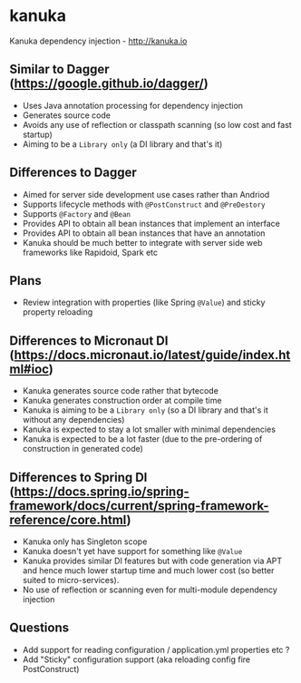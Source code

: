 # kanuka
Kanuka dependency injection - http://kanuka.io

## Similar to Dagger (https://google.github.io/dagger/)

- Uses Java annotation processing for dependency injection
- Generates source code
- Avoids any use of reflection or classpath scanning (so low cost and fast startup)
- Aiming to be a `Library only` (a DI library and that's it)


## Differences to Dagger 

- Aimed for server side development use cases rather than Andriod
- Supports lifecycle methods with `@PostConstruct` and `@PreDestory`
- Supports `@Factory` and `@Bean`
- Provides API to obtain all bean instances that implement an interface  
- Provides API to obtain all bean instances that have an annotation
- Kanuka should be much better to integrate with server side web frameworks like Rapidoid, Spark etc
  
  
## Plans

- Review integration with properties (like Spring `@Value`) and sticky property reloading


## Differences to Micronaut DI (https://docs.micronaut.io/latest/guide/index.html#ioc)

- Kanuka generates source code rather that bytecode
- Kanuka generates construction order at compile time
- Kanuka is aiming to be a `Library only` (so a DI library and that's it without any dependencies)
- Kanuka is expected to stay a lot smaller with minimal dependencies 
- Kanuka is expected to be a lot faster (due to the pre-ordering of construction in generated code)

## Differences to Spring DI (https://docs.spring.io/spring-framework/docs/current/spring-framework-reference/core.html)

- Kanuka only has Singleton scope
- Kanuka doesn't yet have support for something like `@Value`
- Kanuka provides similar DI features but with code generation via APT
  and hence much lower startup time and much lower cost (so better suited to micro-services). 
- No use of reflection or scanning even for multi-module dependency injection 


## Questions

- Add support for reading configuration / application.yml properties etc ?
- Add "Sticky" configuration support (aka reloading config fire PostConstruct)
